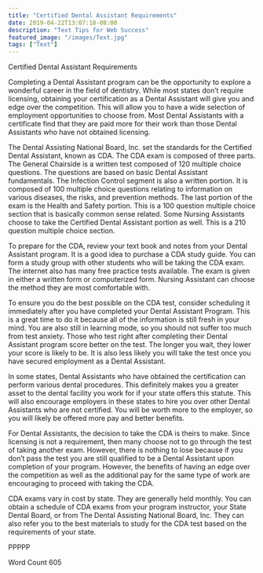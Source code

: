 ```yaml
---
title: "Certified Dental Assistant Requirements"
date: 2019-04-22T13:07:18-08:00
description: "Text Tips for Web Success"
featured_image: "/images/Text.jpg"
tags: ["Text"]
---
```


Certified Dental Assistant Requirements

Completing a Dental Assistant program can be the opportunity to explore a wonderful career in the field of dentistry. While most states don’t require licensing, obtaining your certification as a Dental Assistant will give you and edge over the competition. This will allow you to have a wide selection of employment opportunities to choose from. Most Dental Assistants with a certificate find that they are paid more for their work than those Dental Assistants who have not obtained licensing.

The Dental Assisting National Board, Inc. set the standards for the Certified Dental Assistant, known as CDA. The CDA exam is composed of three parts. The General Chairside is a written test composed of 120 multiple choice questions. The questions are based on basic Dental Assistant fundamentals. The Infection Control segment is also a written portion. It is composed of 100 multiple choice questions relating to information on various diseases, the risks, and prevention methods. The last portion of the exam is the Health and Safety portion. This is a 100 question multiple choice section that is basically common sense related. Some Nursing Assistants choose to take the Certified Dental Assistant portion as well. This is a 210 question multiple choice section. 

To prepare for the CDA, review your text book and notes from your Dental Assistant program. It is a good idea to purchase a CDA study guide. You can form a study group with other students who will be taking the CDA exam. The internet also has many free practice tests available. The exam is given in either a written form or computerized form. Nursing Assistant can choose the method they are most comfortable with. 

To ensure you do the best possible on the CDA test, consider scheduling it immediately after you have completed your Dental Assistant Program. This is a great time to do it because all of the information is still fresh in your mind. You are also still in learning mode, so you should not suffer too much from test anxiety. Those who test right after completing their Dental Assistant program score better on the test. The longer you wait, they lower your score is likely to be. It is also less likely you will take the test once you have secured employment as a Dental Assistant. 

In some states, Dental Assistants who have obtained the certification can perform various dental procedures. This definitely makes you a greater asset to the dental facility you work for if your state offers this statute. This will also encourage employers in these states to hire you over other Dental Assistants who are not certified. You will be worth more to the employer, so you will likely be offered more pay and better benefits. 

For Dental Assistants, the decision to take the CDA is theirs to make. Since licensing is not a requirement, then many choose not to go through the test of taking another exam. However, there is nothing to lose because if you don’t pass the test you are still qualified to be a Dental Assistant upon completion of your program. However, the benefits of having an edge over the competition as well as the additional pay for the same type of work are encouraging to proceed with taking the CDA.

CDA exams vary in cost by state. They are generally held monthly. You can obtain a schedule of CDA exams from your program instructor, your State Dental Board, or from The Dental Assisting National Board, Inc. They can also refer you to the best materials to study for the CDA test based on the requirements of your state. 

PPPPP

Word Count 605





